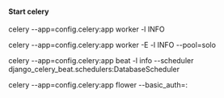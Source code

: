 #### Start celery

celery --app=config.celery:app worker -l INFO

<!-- Solo Worker Pool -->

celery --app=config.celery:app worker -E -l INFO --pool=solo

<!-- Start Celery beat -->

celery --app=config.celery:app beat -l info --scheduler django_celery_beat.schedulers:DatabaseScheduler

<!-- Start flower monitoring -->

celery --app=config.celery:app flower --basic_auth=<username>:<password>
